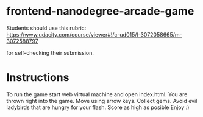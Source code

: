 frontend-nanodegree-arcade-game
===============================

Students should use this rubric: https://www.udacity.com/course/viewer#!/c-ud015/l-3072058665/m-3072588797

for self-checking their submission.


Instructions
===============================
To run the game start web virtual machine and open index.html.
You are thrown right into the game. 
Move using arrow keys.
Collect gems.
Avoid evil ladybirds that are hungry for your flash.
Score as high as posible 
Enjoy :)
